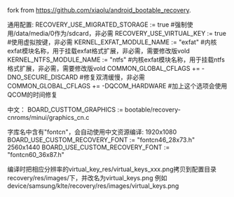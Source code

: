 fork from https://github.com/xiaolu/android_bootable_recovery.

通用配置:
RECOVERY_USE_MIGRATED_STORAGE := true #强制使用/data/media/0作为/sdcard，非必需
RECOVERY_USE_VIRTUAL_KEY := true #使用虚拟按键，非必需
KERNEL_EXFAT_MODULE_NAME := "exfat" #内核exfat模块名称，用于挂载exfat格式扩展，非必需，需要修改版vold
KERNEL_NTFS_MODULE_NAME := "ntfs" #内核exfat模块名称，用于挂载ntfs格式扩展，非必需，需要修改版vold
COMMON_GLOBAL_CFLAGS += -DNO_SECURE_DISCARD #修复双清缓慢，非必需
COMMON_GLOBAL_CFLAGS += -DQCOM_HARDWARE #加上这个选项会使用QCOM的时间修复

中文：
BOARD_CUSTTOM_GRAPHICS := bootable/recovery-cnroms/minui/graphics_cn.c

字库名中含有"fontcn"，会自动使用中文资源编译:
1920x1080
BOARD_USE_CUSTOM_RECOVERY_FONT := \"fontcn46_28x73.h\"
2560x1440
BOARD_USE_CUSTOM_RECOVERY_FONT := \"fontcn60_36x87.h\"

编译时把相应分辨率的virtual_key_res/virtual_keys_xxx.png拷贝到配置目录recovery/res/images/下，并改名为virtual_keys.png
例如device/samsung/klte/recovery/res/images/virtual_keys.png

